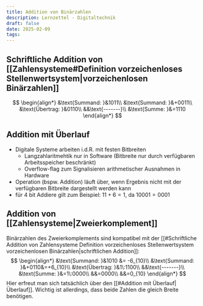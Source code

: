 ```yaml
---
title: Addition von Binärzahlen
description: Lernzettel - Digitaltechnik
draft: false
date: 2025-02-09
tags:
---
```

## Schriftliche Addition von [[Zahlensysteme#Definition vorzeichenloses Stellenwertsystem|vorzeichenlosen Binärzahlen]]
$$
\begin{align*}
&\text{Summand: }&1011\\
&\text{Summand: }&+0011\\
&\text{Übertrag: }&0110\\
&&\text{-------}\\
&\text{Summe: }&=1110
\end{align*}
$$
## Addition mit Überlauf
- Digitale Systeme arbeiten i.d.R. mit festen Bitbreiten
	- Langzahlaritmehtik nur in Software (Bitbreite nur durch verfügbaren Arbeitsspeicher beschränkt)
	- Overflow-flag zum Signalisieren arithmetischer Ausnahmen in Hardware
- Operation (bspw. Addition) läuft über, wenn Ergebnis nicht mit der verfügbaren Bitbreite dargestellt werden kann
- für 4 bit Addiere gilt zum Beispiel: $11+6=1$, da $10001=0001$

## Addition von [[Zahlensysteme|Zweierkomplement]]
Binärzahlen des Zweierkomplements sind kompatibel mit der [[#Schriftliche Addition von Zahlensysteme Definition vorzeichenloses Stellenwertsystem vorzeichenlosen Binärzahlen|schriftlichen Addition]]:
$$
\begin{align*}
&\text{Summand: }&1010 &= -6_{10}\\
&\text{Summand: }&+0110&=+6_{10}\\
&\text{Übertrag: }&1\:1100\\
&&\text{-------}\\
&\text{Summe: }&=1\:0000\\
&&=0000\\
&&=0_{10}
\end{align*}
$$
Hier erfreut man sich tatsächlich über den [[#Addition mit Überlauf|Überlauf]]. Wichtig ist allerdings, dass beide Zahlen die gleich Breite benötigen.